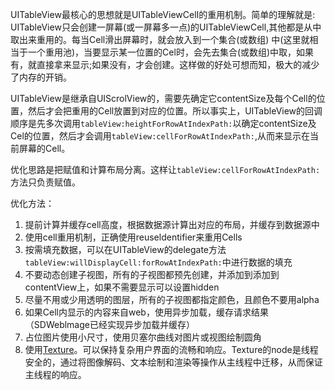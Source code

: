 

UITableView最核心的思想就是UITableViewCelI的重用机制。简单的理解就是: UITableView只会创建一屏幕(或一屏幕多一点)的UITableViewCell,其他都是从中取出来重用的。每当Cell滑出屏幕时，就会放入到一个集合(或数组) 中(这里就相当于一个重用池)，当要显示某一位置的Cel时，会先去集合(或数组)中取，如果有，就直接拿来显示;如果没有，才会创建。这样做的好处可想而知，极大的减少了内存的开销。

UITableView是继承自UIScrolView的，需要先确定它contentSize及每个Cell的位置，然后才会把重用的Cell放置到对应的位置。所以事实上，UITableView的回调顺序是先多次调用`tableView:heightForRowAtIndexPath:`以确定contentSize及Cel的位置，然后才会调用`tableView:cellForRowAtIndexPath:`,从而来显示在当前屏幕的Cell。

优化思路是把赋值和计算布局分离。这样让`tableView:cellForRowAtIndexPath:`方法只负责赋值。

优化方法：

1. 提前计算并缓存cell高度，根据数据源计算出对应的布局，并缓存到数据源中
2. 使用cell重用机制，正确使用reuseldentifier来重用Cells
3. 按需填充数据，可以在UITableView的delegate方法`tableView:willDisplayCell:forRowAtIndexPath:`中进行数据的填充
4. 不要动态创建子视图，所有的子视图都预先创建，并添加到添加到contentView上，如果不需要显示可以设置hidden
5. 尽量不用或少用透明的图层，所有的子视图都指定颜色，且颜色不要用alpha
6. 如果Cell内显示的内容来自web，使用异步加载，缓存请求结果（SDWeblmage已经实现异步加载并缓存）
7. 占位图片使用小尺寸，使用贝塞尔曲线对图片或视图绘制圆角
8. 使用[Texture](https://github.com/texturegroup/texture)。可以保持复杂用户界面的流畅和响应。Texture的node是线程安全的，通过将图像解码、文本绘制和渲染等操作从主线程中迁移，从而保证主线程的响应。